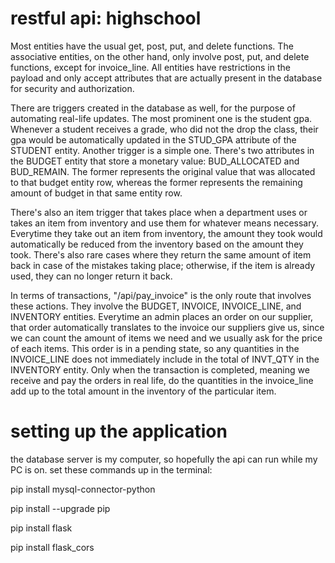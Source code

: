 # restful api: highschool
Most entities have the usual get, post, put, and delete functions. The associative entities, on the other hand, only involve post, put, and delete functions, except for invoice_line.
All entities have restrictions in the payload and only accept attributes that are actually present in the database for security and authorization. 

There are triggers created in the database as well, for the purpose of automating real-life updates. The most prominent one is the student gpa. Whenever a student receives a grade, who did not the drop the class, their gpa would be automatically updated in the STUD_GPA attribute of the STUDENT entity. Another trigger is a simple one. There's two attributes in the BUDGET entity that store a monetary value: BUD_ALLOCATED and BUD_REMAIN. The former represents the original value that was allocated to that budget entity row, whereas the former represents the remaining amount of budget in that same entity row. 

There's also an item trigger that takes place when a department uses or takes an item from inventory and use them for whatever means necessary. Everytime they take out an item from inventory, the amount they took would automatically be reduced from the inventory based on the amount they took. There's also rare cases where they return the same amount of item back in case of the mistakes taking place; otherwise, if the item is already used, they can no longer return it back. 

In terms of transactions, "/api/pay_invoice" is the only route that involves these actions. They involve the BUDGET, INVOICE, INVOICE_LINE, and INVENTORY entities. Everytime an admin places an order on our supplier, that order automatically translates to the invoice our suppliers give us, since we can count the amount of items we need and we usually ask for the price of each items. This order is in a pending state, so any quantities in the INVOICE_LINE does not immediately include in the total of INVT_QTY in the INVENTORY entity. Only when the transaction is completed, meaning we receive and pay the orders in real life, do the quantities in the invoice_line add up to the total amount in the inventory of the particular item. 

# setting up the application
the database server is my computer, so hopefully the api can run while my PC is on. 
set these commands up in the terminal: 

pip install mysql-connector-python

pip install --upgrade pip

pip install flask

pip install flask_cors
